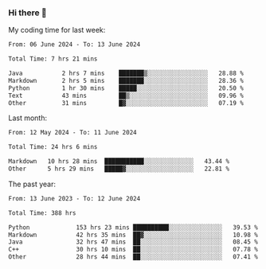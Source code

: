 ### Hi there 👋

My coding time for last week:

<!--START_SECTION:week-->

```txt
From: 06 June 2024 - To: 13 June 2024

Total Time: 7 hrs 21 mins

Java           2 hrs 7 mins    ███████▒░░░░░░░░░░░░░░░░░   28.88 %
Markdown       2 hrs 5 mins    ███████░░░░░░░░░░░░░░░░░░   28.36 %
Python         1 hr 30 mins    █████░░░░░░░░░░░░░░░░░░░░   20.50 %
Text           43 mins         ██▒░░░░░░░░░░░░░░░░░░░░░░   09.96 %
Other          31 mins         █▓░░░░░░░░░░░░░░░░░░░░░░░   07.19 %
```

<!--END_SECTION:week-->

Last month:

<!--START_SECTION:month-->

```txt
From: 12 May 2024 - To: 11 June 2024

Total Time: 24 hrs 6 mins

Markdown   10 hrs 28 mins  ███████████░░░░░░░░░░░░░░   43.44 %
Other      5 hrs 29 mins   █████▓░░░░░░░░░░░░░░░░░░░   22.81 %
```

<!--END_SECTION:month-->

The past year:

<!--START_SECTION:year-->

```txt
From: 13 June 2023 - To: 12 June 2024

Total Time: 388 hrs

Python             153 hrs 23 mins ██████████░░░░░░░░░░░░░░░   39.53 %
Markdown           42 hrs 35 mins  ██▓░░░░░░░░░░░░░░░░░░░░░░   10.98 %
Java               32 hrs 47 mins  ██░░░░░░░░░░░░░░░░░░░░░░░   08.45 %
C++                30 hrs 10 mins  ██░░░░░░░░░░░░░░░░░░░░░░░   07.78 %
Other              28 hrs 44 mins  ██░░░░░░░░░░░░░░░░░░░░░░░   07.41 %
```

<!--END_SECTION:year-->
